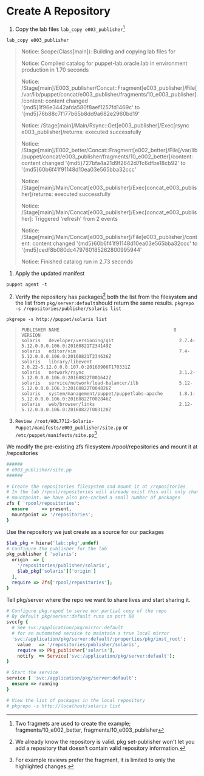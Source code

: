 # Create A Repository

1. Copy the lab files `lab_copy e003_publisher`[^2]

  `lab_copy e003_publisher`


> Notice: Scope\(Class\[main\]\): Building and copying lab files for
> 
> Notice: Compiled catalog for puppet-lab.oracle.lab in environment production in 1.70 seconds
> 
> Notice: \/Stage\[main\]\/E003\_publisher\/Concat::Fragment\[e003\_publisher\]\/File\[\/var\/lib\/puppet\/concat\/e003\_publisher\/fragments\/10\_e003\_publisher\]\/content: content changed '{md5}1f96e3442afda580f8aef1257fd1469c' to '{md5}76b88c7f177b65b8dd9a682e2960bd19'
> 
> Notice: \/Stage\[main\]\/Main\/Rsync::Get\[e003\_publisher\]\/Exec\[rsync e003\_publisher\]\/returns: executed successfully
> 
> Notice: \/Stage\[main\]\/E002\_better\/Concat::Fragment\[e002\_better\]\/File\[\/var\/lib\/puppet\/concat\/e003\_publisher\/fragments\/10\_e002\_better\]\/content: content changed '{md5}727bfa4a21d9f2642d7fc6dfbe18cb92' to '{md5}60b6f41f91148d10ea03e565bba32ccc'
> 
> Notice: \/Stage\[main\]\/Main\/Concat\[e003\_publisher\]\/Exec\[concat\_e003\_publisher\]\/returns: executed successfully
> 
> Notice: \/Stage\[main\]\/Main\/Concat\[e003\_publisher\]\/Exec\[concat\_e003\_publisher\]: Triggered 'refresh' from 2 events
> 
> Notice: \/Stage\[main\]\/Main\/Concat\[e003\_publisher\]\/File\[e003\_publisher\]\/content: content changed '{md5}60b6f41f91148d10ea03e565bba32ccc' to '{md5}cedf8b080dc479760185262800995944'
> 
> Notice: Finished catalog run in 2.73 seconds

1. Apply the updated manifest

  `puppet agent -t`

2. Verify the repository has packages[^1] both the list from the filesystem and the list from `pkg/server:default`should return the same results.
  `pkgrepo -s /repositories/publisher/solaris list`

  `pkgrepo -s http://puppet/solaris list`

  > ```asciidoc
  > PUBLISHER NAME                                          O VERSION
  > solaris   developer/versioning/git                        2.7.4-5.12.0.0.0.106.0:20160821T234149Z
  > solaris   editor/vim                                      7.4-5.12.0.0.0.106.0:20160821T234636Z
  > solaris   library/libevent                                2.0.22-5.12.0.0.0.107.0:20160906T170331Z
  > solaris   network/rsync                                   3.1.2-5.12.0.0.0.106.0:20160822T001642Z
  > solaris   service/network/load-balancer/ilb               5.12-5.12.0.0.0.106.3:20160822T004826Z
  > solaris   system/management/puppet/puppetlabs-apache      1.8.1-5.12.0.0.0.106.0:20160822T002846Z
  > solaris   web/browser/links                               2.12-5.12.0.0.0.106.0:20160822T003120Z
  > ```

3. `Review /root/HOL7712-Solaris-Puppet/manifests/e003_publisher/site.pp`
  or `/etc/puppet/manifests/site.pp`[^3] 


We modify the pre-existing zfs filesystem \/rpool\/repositories and mount it at \/repositories

```ruby
######
# e003_publisher/site.pp
######

# Create the repositories filesystem and mount it at /repositories
# In the lab /rpool/repositories will already exist this will only change the
# mountpoint. We have also pre-cached a small number of packages
zfs { 'rpool/repositories':
  ensure     => present,
  mountpoint => '/repositories';
}
```

Use the repository we just create as a source for our packages

```ruby
$lab_pkg = hiera('lab::pkg',undef)
# Configure the publisher for the lab
pkg_publisher { 'solaris':
  origin  => [
    '/repositories/publisher/solaris',
    $lab_pkg['solaris']['origin']
  ],
  require => Zfs['rpool/repositories'];
}
```

Tell pkg\/server where the repo we want to share lives and start sharing it.

```ruby
# Configure pkg.repod to serve our partial copy of the repo
# By default pkg/server:default runs on port 80
svccfg {
  # See svc:/application/pkg/mirror:default
  # for an automated service to maintain a true local mirror
  'svc:/application/pkg/server:default/:properties/pkg/inst_root':
    value   => '/repositories/publisher/solaris',
    require => Pkg_publisher['solaris'],
    notify  => Service['svc:/application/pkg/server:default'];
}

# Start the service
service { 'svc:/application/pkg/server:default':
  ensure => running
}

# View the list of packages in the local repository
# pkgrepo -s http://localhost/solaris list
```

[^1]: We already know the repository is valid. pkg set-publisher won't let you add a repository that doesn't contain valid repository information.

[^2]: Two fragmets are used to create the example; fragments\/10\_e002\_better, fragments\/10\_e003\_publisher

[^3]: For example reviews prefer the fragment, it is limited to only the highlighted changes.

